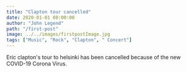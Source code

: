 ```yaml
---
title: "Clapton tour cancelled"
date: 2020-01-01 08:00:00
author: "John Legend"
path: "/first-post"
image: ../../images/firstpostImage.jpg
tags: ["Music", "Rock", "Clapton", " Concert"]
---
```


Eric clapton's tour to helsinki has been cancelled because of the new COVID-19 Corona Virus.
